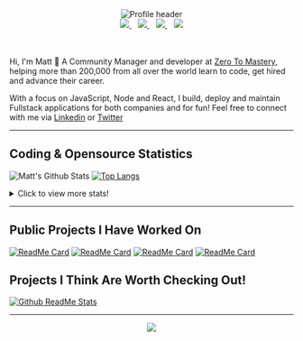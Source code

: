 <div align="center">
    <img src="https://github.com/MattCSmith/MattCSmith/raw/master/assets/githubImage.png" alt="Profile header" />
    <div>
        <a href="https://www.linkedin.com/in/matt-c-smith/">
            <img src="https://img.shields.io/badge/linkedin-connect-%230077B5.svg?&style=for-the-badge&logo=linkedin" />
        </a>&nbsp;&nbsp;
        <a href="https://dev.to/mattcsmith">
            <img src="https://img.shields.io/badge/dev.to-follow-%230A0A0A.svg?&style=for-the-badge&logo=dev.to" />
        </a>&nbsp;&nbsp;
        <a href="https://twitter/MattCSmith_">
            <img src="https://img.shields.io/badge/twitter-follow-%231DA1F2.svg?&style=for-the-badge&logo=twitter" />
        </a>&nbsp;&nbsp;
        <a href="https://www.youtube.com/channel/UCQnCh_U9PeXh_7FaxUB7Lsg">
            <img src="https://img.shields.io/badge/youtube-subscribe-%23FF0000.svg?&style=for-the-badge&logo=youtube" />
        </a>
    </div>
</div>
<br/><br/>

Hi, I'm Matt 👋
A Community Manager and developer at [Zero To Mastery](https://zerotomastery.io/?utm_source=mcs_gh), helping more than 200,000 from all over the world learn to code, get hired and advance their career.

With a focus on JavaScript, Node and React, I build, deploy and maintain Fullstack applications for both companies and for fun!
Feel free to connect with me via [Linkedin](https://www.linkedin.com/in/matt-c-smith/) or [Twitter](https://twitter/MattCSmith_)

---
## Coding & Opensource Statistics
![Matt's Github Stats](https://github-readme-stats.vercel.app/api?username=mattcsmith&count_private=true&show_icons=true)
[![Top Langs](https://github-readme-stats.vercel.app/api/top-langs/?username=mattcsmith)](https://github.com/mattcsmith)

<details>
  <summary>Click to view more stats!</summary>
    <!--START_SECTION:waka-->
![Profile Views](http://img.shields.io/badge/Profile%20Views-13-blue)

![Lines of code](https://img.shields.io/badge/From%20Hello%20World%20I%27ve%20Written-11.2%20million%20lines%20of%20code-blue)

**🐱 My Github Data** 

> 🏆 2,880 Contributions in the Year 2020
 > 
> 📦 0 Bytes Used in Github's Storage 
 > 
> 🚫 Not Opted to Hire
 > 
> 📜 15 Public Repositories 
 > 
15 Private Repository 
 > 
**I'm a Night 🦉** 

```text
🌞 Morning    163 commits    ██░░░░░░░░░░░░░░░░░░░░░░░   8.86% 
🌆 Daytime    512 commits    ███████░░░░░░░░░░░░░░░░░░   27.84% 
🌃 Evening    678 commits    █████████░░░░░░░░░░░░░░░░   36.87% 
🌙 Night      486 commits    ██████░░░░░░░░░░░░░░░░░░░   26.43%

```
📅 **I'm Most Productive on Wednesday** 

```text
Monday       159 commits    ██░░░░░░░░░░░░░░░░░░░░░░░   8.65% 
Tuesday      210 commits    ██░░░░░░░░░░░░░░░░░░░░░░░   11.42% 
Wednesday    388 commits    █████░░░░░░░░░░░░░░░░░░░░   21.1% 
Thursday     379 commits    █████░░░░░░░░░░░░░░░░░░░░   20.61% 
Friday       330 commits    ████░░░░░░░░░░░░░░░░░░░░░   17.94% 
Saturday     184 commits    ██░░░░░░░░░░░░░░░░░░░░░░░   10.01% 
Sunday       189 commits    ██░░░░░░░░░░░░░░░░░░░░░░░   10.28%

```


📊 **This Week I Spent My Time On** 

```text
⌚︎ Time Zone: Europe/London

💬 Programming Languages: 
JSX                      8 hrs 41 mins       ████████████████████░░░░░   82.87% 
JavaScript               1 hr 47 mins        ████░░░░░░░░░░░░░░░░░░░░░   17.04% 
JSON                     0 secs              ░░░░░░░░░░░░░░░░░░░░░░░░░   0.09%

🔥 Editors: 
VS Code                  10 hrs 29 mins      █████████████████████████   100.0%

💻 Operating System: 
Windows                  10 hrs 29 mins      █████████████████████████   100.0%

```

**I Mostly Code in JavaScript** 

```text
JavaScript               36 repos            ███████████████████░░░░░░   76.6% 
HTML                     6 repos             ███░░░░░░░░░░░░░░░░░░░░░░   12.77% 
CSS                      4 repos             ██░░░░░░░░░░░░░░░░░░░░░░░   8.51% 
Python                   1 repo              ░░░░░░░░░░░░░░░░░░░░░░░░░   2.13%

```



<!--END_SECTION:waka-->
</details>

---

## Public Projects I Have Worked On

[![ReadMe Card](https://github-readme-stats.vercel.app/api/pin/?username=zerodevs&repo=FullstackTrends_Challenge-13)](https://www.fullstacktrends.com/)
[![ReadMe Card](https://github-readme-stats.vercel.app/api/pin/?username=mattcsmith&repo=zeroBot-legacy)](https://github.com/MattCSmith/zeroBot-Legacy)
[![ReadMe Card](https://github-readme-stats.vercel.app/api/pin/?username=zerodevs&repo=dev-resources-frontend)](https://github.com/zerodevs/dev-resources-frontend)
[![ReadMe Card](https://github-readme-stats.vercel.app/api/pin/?username=zerodevs&repo=advent-website)](aoc.zerotomastery.io)

## Projects I Think Are Worth Checking Out!
[![Github ReadMe Stats](https://github-readme-stats.vercel.app/api/pin/?username=anuraghazra&repo=github-readme-stats)](https://github.com/anuraghazra/github-readme-stats)

---
<p align='center'>
    <img src="https://visitor-badge.glitch.me/badge?page_id=mattcsmith.github-readme0123" />
</p>
